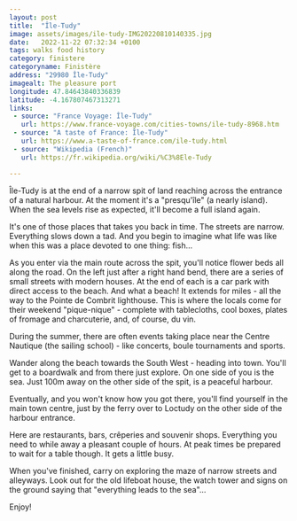 ```yaml
---
layout: post
title:  "Île-Tudy"
image: assets/images/ile-tudy-IMG20220810140335.jpg
date:   2022-11-22 07:32:34 +0100
tags: walks food history
category: finistere
categoryname: Finistère
address: "29980 Île-Tudy"
imagealt: The pleasure port
longitude: 47.84643840336839
latitude: -4.167807467313271
links:
 - source: "France Voyage: Île-Tudy"
   url: https://www.france-voyage.com/cities-towns/ile-tudy-8968.htm
 - source: "A taste of France: Île-Tudy"
   url: https://www.a-taste-of-france.com/ile-tudy.html
 - source: "Wikipedia (French)"
   url: https://fr.wikipedia.org/wiki/%C3%8Ele-Tudy

---
```

Île-Tudy is at the end of a narrow spit of land reaching across the entrance of a natural harbour. At the moment it's a "presqu'île" (a nearly island). When the sea levels rise as expected, it'll become a full island again.

It's one of those places that takes you back in time. The streets are narrow. Everything slows down a tad. And you begin to imagine what life was like when this was a place devoted to one thing: fish...

As you enter via the main route across the spit, you'll notice flower beds all along the road. On the left just after a right hand bend, there are a series of small streets with modern houses. At the end of each is a car park with direct access to the beach. And what a beach! It extends for miles - all the way to the Pointe de Combrit lighthouse. This is where the locals come for their weekend "pique-nique" - complete with tablecloths, cool boxes, plates of fromage and charcuterie, and, of course, du vin.

During the summer, there are often events taking place near the Centre Nautique (the sailing school) - like concerts, boule tournaments and sports.

Wander along the beach towards the South West - heading into town. You'll get to a boardwalk and from there just explore. On one side of you is the sea. Just 100m away on the other side of the spit, is a peaceful harbour.

Eventually, and you won't know how you got there, you'll find yourself in the main town centre, just by the ferry over to Loctudy on the other side of the harbour entrance.

Here are restaurants, bars, crêperies and souvenir shops. Everything you need to while away a pleasant couple of hours. At peak times be prepared to wait for a table though. It gets a little busy.

When you've finished, carry on exploring the maze of narrow streets and alleyways. Look out for the old lifeboat house, the watch tower and signs on the ground saying that "everything leads to the sea"...

Enjoy!
